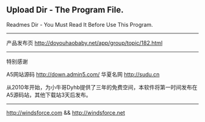 
Upload Dir - The Program File.
---------------------------------
Readmes Dir - You Must Read It Before Use This Program.

---------------------------------

产品发布页
http://doyouhaobaby.net/app/group/topic/182.html

---------------------------------

特别感谢 

A5网站源码 http://down.admin5.com/
华夏名网   http://sudu.cn

从2010年开始，为小牛哥Dyhb提供了三年的免费空间，本软件将第一时间发布在A5源码站，其他下载站3天后发布。

---------------------------------

http://windsforce.com && http://windsforce.net
